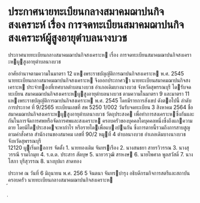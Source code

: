 
# ประกาศนายทะเบียนกลางสมาคมฌาปนกิจสงเคราะห์ เรื่อง การจดทะเบียนสมาคมฌาปนกิจสงเคราะห์ผู้สูงอายุตำบลนางบวช
      
      

      
      

ประกาศนายทะเบียนกลางสมาคมฌาปนกิจสงเคราะห 
เรื่อง   การจดทะเบียนสมาคมฌาปนกิจสงเคราะหผูสูงอายุตําบลนางบวช 
 
 
อาศัยอํานาจตามความในมาตรา  12  แหงพระราชบัญญัติการฌาปนกิจสงเคราะห  พ.ศ.  2545  
นายทะเบียนกลางสมาคมฌาปนกิจสงเคราะห  จึงออกประกาศวา  นายทะเบียนสมาคมฌาปนกิจสงเคราะห
ประจําทองที่เทศบาลตําบลนางบวช  อําเภอเดิมบางนางบวช  จังหวัดสุพรรณบุรี  ไดรับจดทะเบียน
สมาคมฌาปนกิจสงเคราะหผูสูงอายุตําบลนางบวช  ตามความในมาตรา  9  และมาตรา     11   
แหงพระราชบัญญัติการฌาปนกิจสงเคราะห  พ.ศ.  2545  โดยมีรายการสังเขป  ดังตอไปนี้ 
ลําดับการประกาศ ที่   9/2565 
ทะเบียนเลขที่ สพ   5250 1/002 
วันรับจดทะเบียน 3  สิงหาคม     2564 
ชื่อ สมาคมฌาปนกิจสงเคราะหผูสูงอายุตําบลนางบวช 
วัตถุประสงค เพื่อทําการสงเคราะหซึ่งกันและกันในการจัดการศพหรือจัดการศพและสงเคราะห 
 ครอบครัวของบุคคลใดบุคคลหนึ่งซึ่งถึงแกความตาย  โดยมิไดประสงคจะหากําไร 
 หรือรายไดเพื่อแบงปนกัน  ซึ่งการตายนี้รวมถึงการสาบสูญตามคําสั่งศาล 
สํานักงานของสมาคม เลขที่   90/2  หมูที่     4   ตําบลนางบวช  อําเภอเดิมบางนางบวช  จังหวัดสุพรรณบุรี   
 12120 
ผูเริ่มกอการ   จัดตั้ง 1.  นายทองเติม  จันทรเรือง 
 2.  นางสนธยา  สายรวิวรรณ 
 3.  นางสุวรรณี  รามโกมุท 
 4.  ร.ต.ต.  ประสาร  สัตบุษ 
 5.  นายวรวุฒิ  สรหงษ 
 6.  นายไพศาล  พูลสวัสดิ์ 
 7.  นางโสภา  บุรีสุวรรณ 
 8.  นางบุปผา  สาดทอง 
 
ประกาศ  ณ  วันที่  6  มิถุนายน  พ.ศ.   256 5 
จินตนา  จันทรบํารุง 
อธิบดีกรมกิจการสตรีและสถาบันครอบครัว 
นายทะเบียนกลางสมาคมฌาปนกิจสงเคราะห   
้
 
่
 